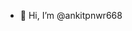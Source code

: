 - 👋 Hi, I’m @ankitpnwr668

<!---
ankitpnwr668/ankitpnwr668 is a ✨ special ✨ repository because its `README.md` (this file) appears on your GitHub profile.
You can click the Preview link to take a look at your changes.
--->
